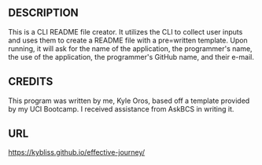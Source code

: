 ## DESCRIPTION

This is a CLI README file creator. It utilizes the CLI to collect user inputs and uses them to create a README file with a pre=written template. Upon running, it will ask for the name of the application, the programmer's name, the use of the application, the programmer's GitHub name, and their e-mail.

## CREDITS

This program was written by me, Kyle Oros, based off a template provided by my UCI Bootcamp. I received assistance from AskBCS in writing it.

## URL

https://kybliss.github.io/effective-journey/